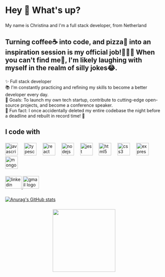 
<h1 align="left">Hey 👋 What's up?</h1>

###

<p align="left">My name is Christina and I'm a  full stack developer, from Netherland</p>

###

<h2 align="left">Turning coffee☕ into code, and pizza🍕 into an inspiration session is my official job!👩🏻‍💻 When you can't find me🔎, I'm likely laughing with myself in the realm of silly jokes😂.</h2>

###

<p align="left">✨ Full stack developer<br>📚  I'm constantly practicing and refining my skills to become a better developer every day.<br>🎯 Goals:  To launch my own tech startup, contribute to cutting-edge open-source projects, and become a conference speaker.<br>🎲 Fun fact:  I once accidentally deleted my entire codebase the night before a deadline and rebuilt in record time! 🚀</p>

###

<h2 align="left">I code with</h2>

###

<div align="left">
  <img src="https://cdn.jsdelivr.net/gh/devicons/devicon/icons/javascript/javascript-original.svg" height="40" alt="javascript logo"  />
  <img width="12" />
  <img src="https://cdn.jsdelivr.net/gh/devicons/devicon/icons/typescript/typescript-original.svg" height="40" alt="typescript logo"  />
  <img width="12" />
  <img src="https://cdn.jsdelivr.net/gh/devicons/devicon/icons/react/react-original.svg" height="40" alt="react logo"  />
  <img width="12" />
  <img src="https://cdn.jsdelivr.net/gh/devicons/devicon/icons/nodejs/nodejs-original.svg" height="40" alt="nodejs logo"  />
  <img width="12" />
  <img src="https://cdn.jsdelivr.net/gh/devicons/devicon/icons/jest/jest-plain.svg" height="40" alt="jest logo"  />
  <img width="12" />
  <img src="https://cdn.jsdelivr.net/gh/devicons/devicon/icons/html5/html5-original.svg" height="40" alt="html5 logo"  />
  <img width="12" />
  <img src="https://cdn.jsdelivr.net/gh/devicons/devicon/icons/css3/css3-original.svg" height="40" alt="css3 logo"  />
  <img width="12" />
  <img src="https://cdn.jsdelivr.net/gh/devicons/devicon/icons/express/express-original.svg" height="40" alt="express logo"  />
  <img width="12" />
  <img src="https://cdn.jsdelivr.net/gh/devicons/devicon/icons/mongodb/mongodb-original.svg" height="40" alt="mongodb logo"  />
</div>

###

<p align="left"></p>

###

<div align="left">
  <a href="https://www.linkedin.com/in/christina-ghazal-aa47b7212/" target="_blank">
    <img src="https://raw.githubusercontent.com/maurodesouza/profile-readme-generator/master/src/assets/icons/social/linkedin/default.svg" width="52" height="40" alt="linkedin logo"  />
  </a>
  <a href="ghazal.christina85@gmail.com" target="_blank">
    <img src="https://raw.githubusercontent.com/maurodesouza/profile-readme-generator/master/src/assets/icons/social/gmail/default.svg" width="52" height="40" alt="gmail logo"  />
  </a>
</div>

###
[![Anurag's GitHub stats](https://github-readme-stats.vercel.app/api?username=christinaghazal)](https://github.com/anuraghazra/github-readme-stats)


###


<div align="center">
  <img height="200" src="https://cdn.dribbble.com/users/4055494/screenshots/15215756/media/d2b66c4ca0192aa26d103448b3d1518b.gif"  />
</div>






